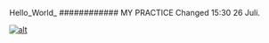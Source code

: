 Hello_World_
############
MY PRACTICE
Changed 15:30 26 Juli.

[![alt](https://codenvy-stg.com/factory/resources/factory-white.png)](https://codenvy-stg.com/ide-resources/share/project/iedexmain/Spring)

